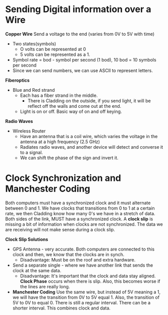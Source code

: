 # Sending Digital information over a Wire

__Copper Wire__
Send a voltage to the end (varies from 0V to 5V with time)
  * Two states(symbols)
      * O volts can be represented at 0
      * 5 volts can be represented as a 1.
  * Symbol rate = bod - symbol per second (1 bod), 10 bod = 10 symbols per second
  * Since we can send numbers, we can use ASCII to represent letters.

__Fiberoptics__
* Blue and Red strand
  * Each has a fiber strand in the middle.
    * There is Cladding on the outside, if you send light, it will be reflect off the walls and come out at the end.
  * Light is on or off. Basic way of on and off keying.

__Radio Waves__
* Wireless Router
  * Have an antenna that is a coil wire, which varies the voltage in the antenna at a high frequency (2.5 GHz)
  * Radiates radio waves, and another device will detect and converse it to a signal.
  * We can shift the phase of the sign and invert it.

# Clock Synchronization and Manchester Coding

Both computers must have a synchronized clock and it must alternate between 0 and 1. We have clocks that transitions from 0 to 1 at a certain rate, we then Cladding know how many 0's we have in a stretch of data. Both sides of the link, MUST have a synchronized clock. A __clock slip__ is missing a bit of information when clocks are not synchronized. The data we are receiving will not make sense during a clock slip.  

__Clock Slip Solutions__
* GPS Antenna - very accurate. Both computers are connected to this clock and then, we know that the clocks are in synch.
  * Disadvantage: Must be on the roof and extra hardware.
* Send a separate single - where we have another link that sends the clock at the same data.
  * Disadvantage: It's important that the clock and data stay aligned. __Clock Phase__ occurs when there is slip. Also, this becomes worse if the lines are really long.
* __Manchester Coding__ Use the same wire, but instead of 5V meaning a 1, we will have the transition from 0V to 5V equal 1. Also, the transition of 5V to 0V to equal 0. There is still a regular interval. There can be a shorter interval. This combines clock and data.  
